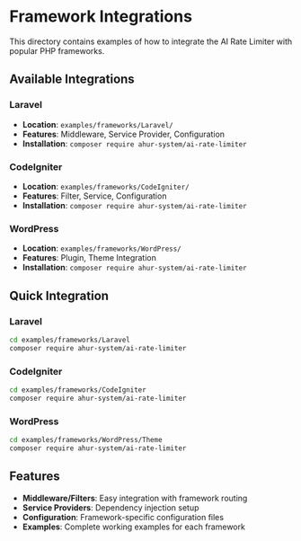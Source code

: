 # Framework Integrations

This directory contains examples of how to integrate the AI Rate Limiter with popular PHP frameworks.

## Available Integrations

### Laravel
- **Location**: `examples/frameworks/Laravel/`
- **Features**: Middleware, Service Provider, Configuration
- **Installation**: `composer require ahur-system/ai-rate-limiter`

### CodeIgniter
- **Location**: `examples/frameworks/CodeIgniter/`
- **Features**: Filter, Service, Configuration
- **Installation**: `composer require ahur-system/ai-rate-limiter`

### WordPress
- **Location**: `examples/frameworks/WordPress/`
- **Features**: Plugin, Theme Integration
- **Installation**: `composer require ahur-system/ai-rate-limiter`

## Quick Integration

### Laravel
```bash
cd examples/frameworks/Laravel
composer require ahur-system/ai-rate-limiter
```

### CodeIgniter
```bash
cd examples/frameworks/CodeIgniter
composer require ahur-system/ai-rate-limiter
```

### WordPress
```bash
cd examples/frameworks/WordPress/Theme
composer require ahur-system/ai-rate-limiter
```

## Features

- **Middleware/Filters**: Easy integration with framework routing
- **Service Providers**: Dependency injection setup
- **Configuration**: Framework-specific configuration files
- **Examples**: Complete working examples for each framework 